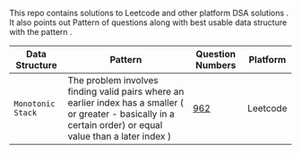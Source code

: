 This repo contains solutions to Leetcode and other platform DSA solutions . It also points out Pattern of questions along with best usable data structure with the pattern  . 

| Data Structure    | Pattern                                                                                                                                                        | Question Numbers                                                     | Platform  
|-------------------|----------------------------------------------------------------------------------------------------------------------------------------------------------------|----------------------------------------------------------------------|-----------|
| `Monotonic Stack` | The problem involves finding valid pairs where an earlier index has a smaller ( or greater - basically in a certain order) or equal value than a later index ) | [962](https://leetcode.com/problems/maximum-width-ramp/description/) | Leetcode 

